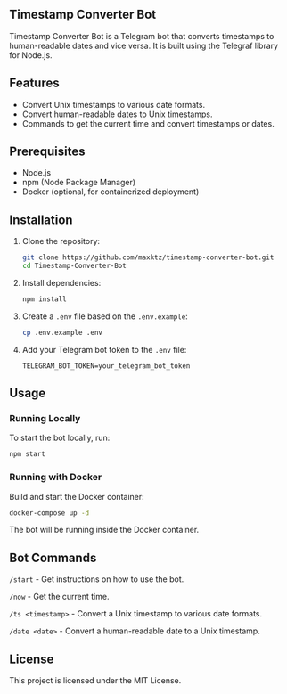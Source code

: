 ## Timestamp Converter Bot

Timestamp Converter Bot is a Telegram bot that converts timestamps to human-readable dates and vice versa. It is built using the Telegraf library for Node.js.

## Features

- Convert Unix timestamps to various date formats.
- Convert human-readable dates to Unix timestamps.
- Commands to get the current time and convert timestamps or dates.

## Prerequisites

- Node.js
- npm (Node Package Manager)
- Docker (optional, for containerized deployment)

## Installation

1. Clone the repository:
    ```sh
    git clone https://github.com/maxktz/timestamp-converter-bot.git
    cd Timestamp-Converter-Bot
    ```

2. Install dependencies:
    ```sh
    npm install
    ```

3. Create a `.env` file based on the `.env.example`:
    ```sh
    cp .env.example .env
    ```

4. Add your Telegram bot token to the `.env` file:
    ```env
    TELEGRAM_BOT_TOKEN=your_telegram_bot_token
    ```

## Usage

### Running Locally

To start the bot locally, run:
```sh
npm start
```

### Running with Docker

Build and start the Docker container:
```sh
docker-compose up -d
```

The bot will be running inside the Docker container.

## Bot Commands

`/start` - Get instructions on how to use the bot.

`/now` - Get the current time.

`/ts <timestamp>` - Convert a Unix timestamp to various date formats.

`/date <date>` - Convert a human-readable date to a Unix timestamp.

## License

This project is licensed under the MIT License.
